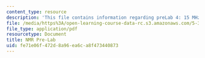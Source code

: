 ```yaml
---
content_type: resource
description: 'This file contains information regarding preLab 4: 15 MHz NMR.'
file: /media/https%3A/open-learning-course-data-rc.s3.amazonaws.com/5-35-introduction-to-experimental-chemistry-fall-2012/fe71e06f472d8a96ea6ca8f473440873_MIT5_35F12_15MHzNMRPreLab4.pdf
file_type: application/pdf
resourcetype: Document
title: NMR Pre-Lab
uid: fe71e06f-472d-8a96-ea6c-a8f473440873
---
```

